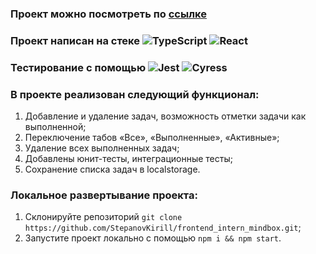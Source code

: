 ### Проект можно посмотреть по [ссылке](https://stepanovkirill.github.io/frontend_intern_mindbox/)

### Проект написан на стеке ![TypeScript](https://img.shields.io/badge/-TypeScript-000?&logo=TypeScript) ![React](https://img.shields.io/badge/-React-000?&logo=React)

### Тестирование с помощью ![Jest](https://img.shields.io/badge/-Jest-000?&logo=Jest) ![Cyress](https://img.shields.io/badge/-Cypress-000?&logo=Cypress)

### В проекте реализован следующий функционал:

1. Добавление и удаление задач, возможность отметки задачи как выполненной;
2. Переключение табов «Все», «Выполненные», «Активные»;
3. Удаление всех выполненных задач;
4. Добавлены юнит-тесты, интеграционные тесты;
5. Сохранение списка задач в localstorage.

### Локальное развертывание проекта:

1. Склонируйте репозиторий `git clone https://github.com/StepanovKirill/frontend_intern_mindbox.git`;
2. Запустите проект локально с помощью `npm i && npm start`.

